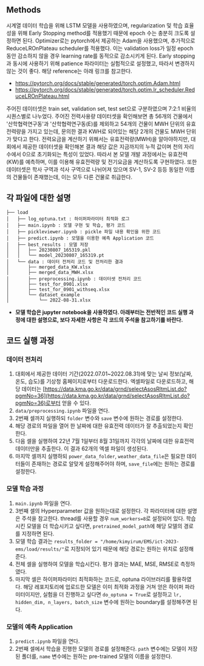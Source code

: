 ## Methods

 시계열 데이터 학습을 위해 LSTM 모델을 사용하였으며, regularization 및 학습 효율성을 위해 Early Stopping method를 적용했기 때문에 epoch 수는 충분히 크도록 설정하면 된다. Optimizer로는 pytorch에서 제공하는 Adam을 사용했으며, 추가적으로 ReduceLROnPlateau scheduler를 적용했다. 이는 validation loss가 일정 epoch동안 감소하지 않을 경우 learning rate를 동적으로 감소시키게 된다. Early stopping과 동시에 사용하기 위해 patience 파라미터는 실험적으로 설정했고, 따라서 변경하지 않는 것이 좋다. 해당 reference는 아래 링크를 참고한다.

* https://pytorch.org/docs/stable/generated/torch.optim.Adam.html
* https://pytorch.org/docs/stable/generated/torch.optim.lr_scheduler.ReduceLROnPlateau.html

 주어진 데이터셋은 train set, validation set, test set으로 구분하였으며 7:2:1 비율의 시퀀스별로 나누었다. 주어진 전력사용량 데이터셋을 확인해보면 총 56개의 건물에서 '산학협력연구동'과 '산학협력연구동(E)를 제외하고 54개의 건물이 MWH 단위의 유효전력량을 가지고 있는데, 문의한 결과 KWH로 되어있는 해당 2개의 건물도 MWH 단위가 맞다고 한다. 전력요금을 계산하기 위해서는 유효전력량(MWH)을 알아야하지만, 대회에서 제공한 데이터셋을 확인해본 결과 해당 값은 지금까지의 누적 값이며 천의 자리수에서 0으로 초기화되는 특성이 있었다. 따라서 본 모델 개발 과정에서는 유효전력(KW)를 예측하며, 이를 이용해 유효전력량 및 전기요금을 계산하도록 구현하였다. 또한 데이터셋은 학사 구역과 석사 구역으로 나뉘어져 있으며 SV-1, SV-2 등등 동일한 이름의 건물들이 존재했는데, 이는 모두 다른 건물로 취급한다.

## 각 파일에 대한 설명

```
├── load
│   ├── log_optuna.txt : 하이퍼파라미터 최적화 로그
│   ├── main.ipynb : 모델 구현 및 학습, 평가 코드
│   ├── pickleviewer.ipynb : pickle 파일 내용 확인을 위한 코드
│   ├── predict.ipynb : 모델을 이용한 예측 Application 코드
│   ├── best_results : 모델 저장
│   │   ├── 20230807_165319.pkl
│   │   └── model_20230807_165319.pt
│   └── data : 데이터 전처리 코드 및 전처리한 결과
│       ├── merged_data_KW.xlsx
│       ├── merged_data_MWH.xlsx
│       ├── preprocessing.ipynb : 데이터셋 전처리 코드
│       ├── test_for_0901.xlsx
│       ├── test_for_0901_withseq.xlsx
│       └── dataset_example
│           └── 2022-08-31.xlsx
```

* **모델 학습은 jupyter notebook을 사용하였다. 아래부터는 전반적인 코드 실행 과정에 대한 설명으로, 보다 자세한 사항은 각 코드의 주석을 참고하기를 바란다.**

## 코드 실행 과정

### 데이터 전처리

1. 대회에서 제공한 데이터 기간(2022.07.01~2022.08.31)에 맞는 날씨 정보(날짜, 온도, 습도)를 기상청 홈페이지로부터 다운로드한다. 엑셀파일로 다운로드하고, 해당 데이터는 [https://data.kma.go.kr/data/grnd/selectAsosRltmList.do?pgmNo=36](https://data.kma.go.kr/data/grnd/selectAsosRltmList.do?pgmNo=36)로부터 얻을 수 있다.
2. `data/preprocessing.ipynb` 파일을 연다.
3. 2번째 셀까지 실행하되 `folder` 변수와 `save` 변수에 원하는 경로를 설정한다.
4. 해당 경로의 파일을 열어 한 날짜에 대한 유효전력 데이터가 잘 추출되었는지 확인한다.
5. 다음 셀을 실행하여 22년 7월 1일부터 8월 31일까지 각각의 날짜에 대한 유효전력 데이터만을 추출한다. 이 결과 62개의 엑셀 파일이 생성된다.
6. 마지막 셀까지 실행하되 `power_data_folder`, `weather_data_file`은 필요한 데이터들이 존재하는 경로로 알맞게 설정해주어야 하며, `save_file`에는 원하는 경로를 설정한다.

### 모델 학습 과정

1. `main.ipynb` 파일을 연다.
2. 3번째 셀의 Hyperparameter 값을 원하는대로 설정한다. 각 파라미터에 대한 설명은 주석을 참고한다. thread를 사용할 경우 `num_workers=8`로 설정되어 있다. 학습시킨 모델을 더 학습시키고 싶다면, `pretrained_model_path`에 해당 모델의 경로를 지정하면 된다.
3. 모델 학습 결과는 `results_folder = "/home/kimyirum/EMS/ict-2023-ems/load/results/"`로 지정되어 있기 때문에 해당 경로는 원하는 위치로 설정해준다.
4. 전체 셀을 실행하여 모델을 학습시킨다. 평가 결과는 MAE, MSE, RMSE로 측정하였다.
5. 마지막 셀은 하이퍼파라미터 최적화하는 코드로, optuna 라이브러리를 활용하였다. 해당 레포지토리에 업로드한 모델은 이미 최적화 과정을 거쳐 얻은 하이퍼 파라미터이지만, 실험을 더 진행하고 싶다면 `do_optuna = True`로 설정하고 `lr, hidden_dim, n_layers, batch_size` 변수에 원하는 boundary를 설정해주면 된다.

### 모델의 예측 Application

1. `predict.ipynb` 파일을 연다.
2. 2번째 셀에서 학습을 진행한 모델의 경로를 설정해준다. `path` 변수에는 모델이 저장된 폴더를, `name` 변수에는 원하는 pre-trained 모델의 이름을 설정한다.
